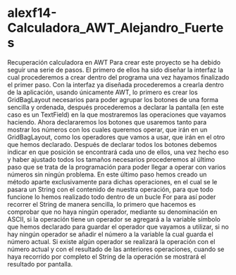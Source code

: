 # alexf14-Calculadora_AWT_Alejandro_Fuertes
Recuperación calculadora en AWT
Para crear este proyecto se ha debido seguir una serie de pasos. El primero de ellos ha sido diseñar la interfaz la cual procederemos a crear dentro del programa una vez 
hayamos finalizado el primer paso.
Con la interfaz ya diseñada procederemos a crearla dentro de la aplicación, usando únicamente AWT, lo primero es crear los GridBagLayout necesarios para poder agrupar los botones 
de una forma sencilla y ordenada, después procederemos a declarar la pantalla (en este caso es un TextField) en la que mostraremos las operaciones que vayamos haciendo. 
Ahora declararemos los botones que usaremos tanto para mostrar los números con los cuales queremos operar, que irán en un GridBagLayout, como los operadores que vamos a usar, que 
irán en el otro que hemos declarado. Después de declarar todos los botones debemos indicar en que posición se encontrará cada uno de ellos, una vez hecho eso y haber ajustado 
todos los tamaños necesarios procederemos al último paso que se trata de la programación para poder llegar a operar con varios números sin ningún problema. En este último paso
hemos creado un método aparte exclusivamente para dichas operaciones, en el cual se le pasara un String con el contenido de nuestra operación, para que todo funcione lo hemos 
realizado todo dentro de un bucle For para así poder recorrer el String de manera sencilla, lo primero que hacemos es comprobar que no haya ningún operador, mediante su 
denominación en ASCII, si la operación tiene un operador se agregará a la variable símbolo que hemos declarado para guardar el operador que vayamos a utilizar, si no hay ningún 
operador se añadir el número a la variable la cual guarda el número actual. Si existe algún operador se realizará la operación con el número actual y con el resultado de las 
anteriores operaciones, cuando se haya recorrido por completo el String de la operación se mostrará el resultado por pantalla.

